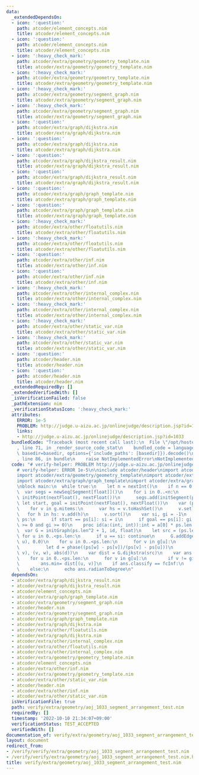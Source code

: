 ```yaml
---
data:
  _extendedDependsOn:
  - icon: ':question:'
    path: atcoder/element_concepts.nim
    title: atcoder/element_concepts.nim
  - icon: ':question:'
    path: atcoder/element_concepts.nim
    title: atcoder/element_concepts.nim
  - icon: ':heavy_check_mark:'
    path: atcoder/extra/geometry/geometry_template.nim
    title: atcoder/extra/geometry/geometry_template.nim
  - icon: ':heavy_check_mark:'
    path: atcoder/extra/geometry/geometry_template.nim
    title: atcoder/extra/geometry/geometry_template.nim
  - icon: ':heavy_check_mark:'
    path: atcoder/extra/geometry/segment_graph.nim
    title: atcoder/extra/geometry/segment_graph.nim
  - icon: ':heavy_check_mark:'
    path: atcoder/extra/geometry/segment_graph.nim
    title: atcoder/extra/geometry/segment_graph.nim
  - icon: ':question:'
    path: atcoder/extra/graph/dijkstra.nim
    title: atcoder/extra/graph/dijkstra.nim
  - icon: ':question:'
    path: atcoder/extra/graph/dijkstra.nim
    title: atcoder/extra/graph/dijkstra.nim
  - icon: ':question:'
    path: atcoder/extra/graph/dijkstra_result.nim
    title: atcoder/extra/graph/dijkstra_result.nim
  - icon: ':question:'
    path: atcoder/extra/graph/dijkstra_result.nim
    title: atcoder/extra/graph/dijkstra_result.nim
  - icon: ':question:'
    path: atcoder/extra/graph/graph_template.nim
    title: atcoder/extra/graph/graph_template.nim
  - icon: ':question:'
    path: atcoder/extra/graph/graph_template.nim
    title: atcoder/extra/graph/graph_template.nim
  - icon: ':heavy_check_mark:'
    path: atcoder/extra/other/floatutils.nim
    title: atcoder/extra/other/floatutils.nim
  - icon: ':heavy_check_mark:'
    path: atcoder/extra/other/floatutils.nim
    title: atcoder/extra/other/floatutils.nim
  - icon: ':question:'
    path: atcoder/extra/other/inf.nim
    title: atcoder/extra/other/inf.nim
  - icon: ':question:'
    path: atcoder/extra/other/inf.nim
    title: atcoder/extra/other/inf.nim
  - icon: ':heavy_check_mark:'
    path: atcoder/extra/other/internal_complex.nim
    title: atcoder/extra/other/internal_complex.nim
  - icon: ':heavy_check_mark:'
    path: atcoder/extra/other/internal_complex.nim
    title: atcoder/extra/other/internal_complex.nim
  - icon: ':heavy_check_mark:'
    path: atcoder/extra/other/static_var.nim
    title: atcoder/extra/other/static_var.nim
  - icon: ':heavy_check_mark:'
    path: atcoder/extra/other/static_var.nim
    title: atcoder/extra/other/static_var.nim
  - icon: ':question:'
    path: atcoder/header.nim
    title: atcoder/header.nim
  - icon: ':question:'
    path: atcoder/header.nim
    title: atcoder/header.nim
  _extendedRequiredBy: []
  _extendedVerifiedWith: []
  _isVerificationFailed: false
  _pathExtension: nim
  _verificationStatusIcon: ':heavy_check_mark:'
  attributes:
    ERROR: 1e-5
    PROBLEM: http://judge.u-aizu.ac.jp/onlinejudge/description.jsp?id=1033
    links:
    - http://judge.u-aizu.ac.jp/onlinejudge/description.jsp?id=1033
  bundledCode: "Traceback (most recent call last):\n  File \"/opt/hostedtoolcache/Python/3.10.8/x64/lib/python3.10/site-packages/onlinejudge_verify/documentation/build.py\"\
    , line 71, in _render_source_code_stat\n    bundled_code = language.bundle(stat.path,\
    \ basedir=basedir, options={'include_paths': [basedir]}).decode()\n  File \"/opt/hostedtoolcache/Python/3.10.8/x64/lib/python3.10/site-packages/onlinejudge_verify/languages/nim.py\"\
    , line 86, in bundle\n    raise NotImplementedError\nNotImplementedError\n"
  code: "# verify-helper: PROBLEM http://judge.u-aizu.ac.jp/onlinejudge/description.jsp?id=1033\n\
    # verify-helper: ERROR 1e-5\n\ninclude atcoder/header\nimport atcoder/extra/other/internal_complex\n\
    import atcoder/extra/geometry/geometry_template\nimport atcoder/extra/geometry/segment_graph\n\
    import atcoder/extra/graph/graph_template\nimport atcoder/extra/graph/dijkstra\n\
    \nblock main:\n  while true:\n    let n = nextInt()\n    if n == 0: break\n  \
    \  var segs = newSeq[Segment[float]]()\n    for i in 0..<n:\n      let p, q =\
    \ initPoint(nextFloat(), nextFloat())\n      segs.add(initSegment(p, q))\n   \
    \ let start, goal = initPoint(nextFloat(), nextFloat())\n    var (ps, g) = segment_arrangement(segs)\n\
    \    for v in g.mitems:\n      var hs = v.toHashSet()\n      v.setlen(0)\n   \
    \   for h in hs: v.add(h)\n      v.sort()\n    var si, gi = -1\n    for i,p in\
    \ ps:\n      if start == ps[i]: si = i\n      if goal == ps[i]: gi = i\n    assert(si\
    \ >= 0 and gi >= 0)\n    proc id(a:(int, int)):int = a[0] * ps.len + a[1]\n  \
    \  var G = initGraph(ps.len^2 + 1, id, float)\n    let src = (ps.len, 0)\n   \
    \ for u in 0..<ps.len:\n      if u == si: continue\n      G.addEdge(src, (si,\
    \ u), 0.0)\n    for u in 0..<ps.len:\n      for v in g[u]:\n        for w in g[v]:\n\
    \          let d = phase((ps[w] - ps[v])/(ps[v] - ps[u]))\n          G.addEdge((u,\
    \ v), (v, w), abs(d))\n    var dist = G.dijkstra(src)\n    var ans = float.inf\n\
    \    for u in 0..<ps.len:\n      for v in g[u]:\n        if v != gi: continue\n\
    \        ans.min= dist[(u, v)]\n    if ans.classify == fcInf:\n      echo -1\n\
    \    else:\n      echo ans.radianToDegree\n"
  dependsOn:
  - atcoder/extra/graph/dijkstra_result.nim
  - atcoder/extra/graph/dijkstra_result.nim
  - atcoder/element_concepts.nim
  - atcoder/extra/graph/graph_template.nim
  - atcoder/extra/geometry/segment_graph.nim
  - atcoder/header.nim
  - atcoder/extra/geometry/segment_graph.nim
  - atcoder/extra/graph/graph_template.nim
  - atcoder/extra/graph/dijkstra.nim
  - atcoder/extra/other/floatutils.nim
  - atcoder/extra/graph/dijkstra.nim
  - atcoder/extra/other/internal_complex.nim
  - atcoder/extra/other/floatutils.nim
  - atcoder/extra/other/internal_complex.nim
  - atcoder/extra/geometry/geometry_template.nim
  - atcoder/element_concepts.nim
  - atcoder/extra/other/inf.nim
  - atcoder/extra/geometry/geometry_template.nim
  - atcoder/extra/other/static_var.nim
  - atcoder/header.nim
  - atcoder/extra/other/inf.nim
  - atcoder/extra/other/static_var.nim
  isVerificationFile: true
  path: verify/extra/geometry/aoj_1033_segment_arrangement_test.nim
  requiredBy: []
  timestamp: '2022-10-10 21:34:07+09:00'
  verificationStatus: TEST_ACCEPTED
  verifiedWith: []
documentation_of: verify/extra/geometry/aoj_1033_segment_arrangement_test.nim
layout: document
redirect_from:
- /verify/verify/extra/geometry/aoj_1033_segment_arrangement_test.nim
- /verify/verify/extra/geometry/aoj_1033_segment_arrangement_test.nim.html
title: verify/extra/geometry/aoj_1033_segment_arrangement_test.nim
---
```

